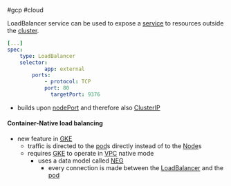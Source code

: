 #gcp #cloud 

LoadBalancer service can be used to expose a [service](/techstack/gcp/service.md) to resources outside the [cluster](/cluster).

```yaml
[...]
spec:
	type: LoadBalancer
	selector:
			app: external
		ports:
			- protocol: TCP
			port: 80
			  targetPort: 9376
```

- builds upon [nodePort](/techstack/gcp/nodePort.md) and therefore also [ClusterIP](/techstack/gcp/ClusterIP.md)

#### Container-Native load balancing
- new feature in [GKE](/techstack/k8s/GKE.md)
	- traffic is directed to the [pod](/techstack/gcp/pod.md)s directly instead of to the [Node](/techstack/gcp/Node.md)s
	- requires [GKE](/techstack/k8s/GKE.md) to operate in [VPC](/techstack/gcp/VPC.md) native mode
		- uses a data model called [NEG](/Network%20Endpoint%20Groups)
			- every connection is made between the [LoadBalancer](/techstack/k8s/LoadBalancer.md) and the [pod](/techstack/gcp/pod.md)